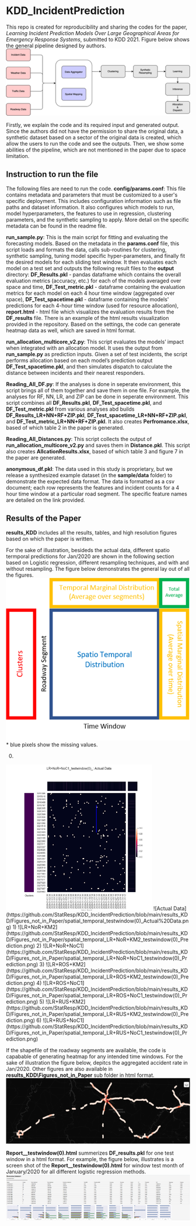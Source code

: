 # KDD_IncidentPrediction
This repo is created for reproducibility and sharing the codes for the paper, *Learning Incident Prediction Models Over Large Geographical Areas for Emergency Response Systems*, submitted to KDD 2021. Figure below shows the general pipeline designed by authors.
<img src="https://github.com/StatResp/KDD_IncidentPrediction/blob/main/results_KDD/Figures_in_Paper/pipeline_updated.png" width="800">  

Firstly, we explain the code and its required input and generated output. Since the authors did not have the permission to share the original data, a synthetic dataset based on a sector of the original data is created, which allow the users to run the code and see the outputs. Then, we show some abilities of the pipeline, which are not mentioned in the paper due to space limitation.


## Instruction to run the file  
The following files are need to run the code. 
**config/params.conf**: This file contains metadata and parameters that must be customized to a user's specific deployment. This includes configuration information such as file paths and dataset information. It also configures which models to run, model hyperparameters, the features to use in regression, clustering parameters, and the synthetic sampling to apply. More detail on the specific metadata can be found in the readme file.
    
**run_sample.py**: This is the main script for fitting and evaluating the forecasting models. Based on the metadata in the **params.conf** file, this script loads and formats the data, calls sub-routines for clustering, synthetic sampling, tuning model specific hyper-parameters, and finally fit the desired models for each sliding test window. It then evaluates each model on a test set and outputs the following result files to the **output** directory: **DF_Results.pkl** - pandas dataframe which contains the overall evaluation metrics (accuracy, etc.) for each of the models averaged over space and time, **DF_Test_metric.pkl** - dataframe containing the evaluation metrics for each model on each 4 hour time window (aggregated over space), **DF_Test_spacetime.pkl** - dataframe containing the models' predictions for each 4-hour time window (used for resource allocation), **report.html** - html file which visualizes the evaluation results from the **DF_results** file. There is an example of the html results visualization provided in the repository. Based on the settings, the code can generate heatmap data as well, which are saved in html format. 
    
**run_allocation_multicore_v2.py**: This script evaluates the models’ impact when integrated with an allocation model. It uses the output from **run\_sample.py** as prediction inputs. Given a set of test incidents, the script performs allocation based on each model’s prediction output **DF_Test\_spacetime.pkl**, and then simulates dispatch to calculate the distance between incidents and their nearest responders. 


**Reading_All_DF.py**: If the analyses is done in seperate environment, this script brings all of them together and save them in one file. For example, the analyses for RF, NN, LR, and ZIP can be done in seperate environment. This script combines all **DF_Results.pkl**, **DF_Test_spacetime.pkl**, and **DF_Test_metric.pkl** from various analyses abd builds **DF_Results_LR+NN+RF+ZIP.pkl**, **DF_Test_spacetime_LR+NN+RF+ZIP.pkl**, and **DF_Test_metric_LR+NN+RF+ZIP.pkl**.  It also creates **Perfromance.xlsx**, based of which table 2 in the paper is generated. 


**Reading_All_Distances.py**: This script collects the output of **run_allocation_multicore_v2.py** and saves them in **Distance.pkl**. This script also creates **AllcationResults.xlsx**, based of which table 3 and figure 7 in the paper are generated. 



**anonymous_df.pkl**: The data used in this study is proprietary, but we release a synthesized example dataset (in the **sample/data** folder) to demonstrate the expected data format. The data is formatted as a csv document; each row represents the features and incident counts for a 4 hour time window at a particular road segment. The specific feature names are detailed on the link provided. 



## Results of the Paper
**results_KDD** includes all the results, tables, and high resolution figures based on which the paper is written. 

For the sake of illustration, besideds the actual data, different spatio termporal predictions for Jan/2020 are shown in the following section based on Logistic regression, different resampling techniques, and with and without resampling. The figure below demonstrates the general lay out of all the figures.  
![lay_out](https://github.com/StatResp/KDD_IncidentPrediction/blob/main/results_KDD/Figures_not_in_Paper/lay_out.png)  
\* blue pixels show the missing values.  


0)
<img src="https://github.com/StatResp/KDD_IncidentPrediction/blob/main/results_KDD/Figures_not_in_Paper/spatial_temporal_testwindow(0)_Actual%20Data.png" width="400">  
![Actual Data](https://github.com/StatResp/KDD_IncidentPrediction/blob/main/results_KDD/Figures_not_in_Paper/spatial_temporal_testwindow(0)_Actual%20Data.png)  
1)  
![LR+NoR+KM2](https://github.com/StatResp/KDD_IncidentPrediction/blob/main/results_KDD/Figures_not_in_Paper/spatial_temporal_LR+NoR+KM2_testwindow(0)_Prediction.png)  
2)  
![LR+NoR+NoC1](https://github.com/StatResp/KDD_IncidentPrediction/blob/main/results_KDD/Figures_not_in_Paper/spatial_temporal_LR+NoR+NoC1_testwindow(0)_Prediction.png)  
3)  
![LR+ROS+KM2](https://github.com/StatResp/KDD_IncidentPrediction/blob/main/results_KDD/Figures_not_in_Paper/spatial_temporal_LR+ROS+KM2_testwindow(0)_Prediction.png)   
4)  
![LR+ROS+NoC1](https://github.com/StatResp/KDD_IncidentPrediction/blob/main/results_KDD/Figures_not_in_Paper/spatial_temporal_LR+ROS+NoC1_testwindow(0)_Prediction.png)  
5)  
![LR+RUS+KM2](https://github.com/StatResp/KDD_IncidentPrediction/blob/main/results_KDD/Figures_not_in_Paper/spatial_temporal_LR+RUS+KM2_testwindow(0)_Prediction.png)  
6)  
![LR+RUS+NoC1](https://github.com/StatResp/KDD_IncidentPrediction/blob/main/results_KDD/Figures_not_in_Paper/spatial_temporal_LR+RUS+NoC1_testwindow(0)_Prediction.png)  


If the shapefile of the roadway segments are available, the code is capabable of generating heatmap for any intended time windows. For the sake of illustration the figure below, depitcs the aggregated accident rate in Jan/2020. Other figures are also available  in **results_KDD\Figures_not_in_Paper** sub folder in html format.
![LR+RUS+NoC1](https://github.com/StatResp/KDD_IncidentPrediction/blob/main/results_KDD/Figures_not_in_Paper/Map_rate_Actual.png)  


**Report__testwindow(0).html** summerizes **DF_results.pkl** for one test window in a html format. For example, the figure below, illustrates is a screen shot of the **Report__testwindow(0).html** for window test month of January/2020 for all different logistic regression methods. 
![Report](https://github.com/StatResp/KDD_IncidentPrediction/blob/main/results_KDD/Figures_not_in_Paper/Report_LR__testwindow(0).png)

